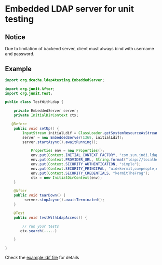 Embedded LDAP server for unit testing
======================================

Notice
-------
Due to limitation of backend server, client must always bind with username and
password.

Example
-------
```java
import org.dcache.ldap4testing.EmbeddedServer;

import org.junit.After;
import org.junit.Test;

public class TestWithLdap {

    private EmbeddedServer server;
    private InitialDirContext ctx;

   @Before
    public void setUp() {
        InputStream initialLdif = ClassLoader.getSystemResourceAsStream("org/dcache/ldap4testing/init.ldif");
        server = new EmbeddedServer(1369, initialLdif);
        server.startAsync().awaitRunning();

            Properties env = new Properties();
            env.put(Context.INITIAL_CONTEXT_FACTORY, "com.sun.jndi.ldap.LdapCtxFactory");
            env.put(Context.PROVIDER_URL, String.format("ldap://localhost:%d/", port));
            env.put(Context.SECURITY_AUTHENTICATION, "simple");
            env.put(Context.SECURITY_PRINCIPAL, "uid=kermit,ou=people,o=dcache,c=org");
            env.put(Context.SECURITY_CREDENTIALS, "kermitTheFrog");
            ctx = new InitialDirContext(env);
    }

    @After
    public void tearDown() {
         server.stopAsync().awaitTerminated();
    }

    @Test
    public void testWithLdapAccess() {

        // run your tests
       ctx.search(.....)

    }

}
```

Check the [example ldif file](src/test/resources/org/dcache/ldap4testing/init.ldif) for details